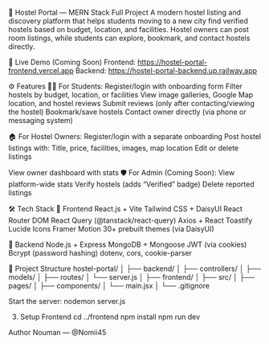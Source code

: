 🏡 Hostel Portal — MERN Stack Full Project
A modern hostel listing and discovery platform that helps students moving to a new city find verified hostels based on budget, location, and facilities. Hostel owners can post room listings, while students can explore, bookmark, and contact hostels directly.

🔗 Live Demo (Coming Soon)
Frontend: https://hostel-portal-frontend.vercel.app
Backend: https://hostel-portal-backend.up.railway.app

⚙️ Features
👨‍🎓 For Students:
Register/login with onboarding form
Filter hostels by budget, location, or facilities
View image galleries, Google Map location, and hostel reviews
Submit reviews (only after contacting/viewing the hostel)
Bookmark/save hostels
Contact owner directly (via phone or messaging system)


🏠 For Hostel Owners:
Register/login with a separate onboarding
Post hostel listings with:
Title, price, facilities, images, map location
Edit or delete listings


View owner dashboard with stats
🛡 For Admin (Coming Soon):
View platform-wide stats
Verify hostels (adds “Verified” badge)
Delete reported listings


🛠️ Tech Stack
🔹 Frontend
React.js + Vite
Tailwind CSS + DaisyUI
React Router DOM
React Query (@tanstack/react-query)
Axios + React Toastify
Lucide Icons
Framer Motion
30+ prebuilt themes (via DaisyUI)

🔸 Backend
Node.js + Express
MongoDB + Mongoose
JWT (via cookies)
Bcrypt (password hashing)
dotenv, cors, cookie-parser

📁 Project Structure
hostel-portal/
│
├── backend/
│   ├── controllers/
│   ├── models/
│   ├── routes/
│   └── server.js
│
├── frontend/
│   ├── src/
│   ├── pages/
│   ├── components/
│   └── main.jsx
│
└── .gitignore


Start the server:
nodemon server.js

3. Setup Frontend
cd ../frontend
npm install
npm run dev


Author
Nouman — @Nomii45

